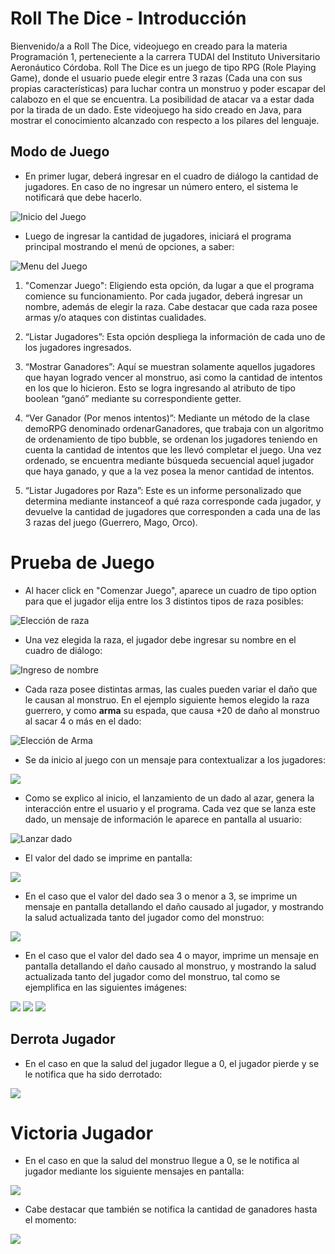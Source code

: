 # Roll The Dice - Introducción

Bienvenido/a a Roll The Dice, videojuego en creado para la materia Programación 1, perteneciente a la carrera TUDAI del Instituto Universitario Aeronáutico Córdoba. Roll The Dice es un juego de tipo RPG (Role Playing Game), donde el usuario puede elegir entre 3 razas (Cada una con sus propias características) para luchar contra un monstruo y poder escapar del calabozo en el que se encuentra. La posibilidad de atacar va a estar dada por la tirada de un dado. Este videojuego ha sido creado en Java, para mostrar el conocimiento alcanzado con respecto a los pilares del lenguaje. 

## Modo de Juego 

- En primer lugar, deberá ingresar en el cuadro de diálogo la cantidad de jugadores. En caso de no ingresar un número entero, el sistema le notificará que debe hacerlo.

<img src="src/ACTIVIDADPROMOCION_PROG1_BARELLAMARIANO/img_readme/rtd_1.png" alt="Inicio del Juego">

- Luego de ingresar la cantidad de jugadores, iniciará el programa principal mostrando el menú de opciones, a saber:

<img src="src/ACTIVIDADPROMOCION_PROG1_BARELLAMARIANO/img_readme/rtd_2.png" alt="Menu del Juego">

1. "Comenzar Juego": Eligiendo esta opción, da lugar a que el programa
comience su funcionamiento. Por cada jugador, deberá ingresar un nombre,
además de elegir la raza. Cabe destacar que cada raza posee armas y/o
ataques con distintas cualidades.

2. “Listar Jugadores”: Esta opción despliega la información de cada uno de los
jugadores ingresados.

3. “Mostrar Ganadores”: Aquí se muestran solamente aquellos jugadores que
hayan logrado vencer al monstruo, asi como la cantidad de intentos en los
que lo hicieron. Esto se logra ingresando al atributo de tipo boolean “ganó”
mediante su correspondiente getter.

4. “Ver Ganador (Por menos intentos)”: Mediante un método de la clase
demoRPG denominado ordenarGanadores, que trabaja con un algoritmo de
ordenamiento de tipo bubble, se ordenan los jugadores teniendo en cuenta
la cantidad de intentos que les llevó completar el juego. Una vez ordenado,
se encuentra mediante búsqueda secuencial aquel jugador que haya
ganado, y que a la vez posea la menor cantidad de intentos.

5. “Listar Jugadores por Raza”: Este es un informe personalizado que
determina mediante instanceof a qué raza corresponde cada jugador, y
devuelve la cantidad de jugadores que corresponden a cada una de las 3
razas del juego (Guerrero, Mago, Orco).

# Prueba de Juego

- Al hacer click en "Comenzar Juego", aparece un cuadro de tipo option para que el jugador elija entre los 3 distintos tipos de raza posibles: 

<img src="./src/ACTIVIDADPROMOCION_PROG1_BARELLAMARIANO/img_readme/rtd_3.png" alt="Elección de raza">

- Una vez elegida la raza, el jugador debe ingresar su nombre en el cuadro de diálogo: 

<img src="src/ACTIVIDADPROMOCION_PROG1_BARELLAMARIANO/img_readme/rtd_4.png" alt="Ingreso de nombre">

- Cada raza posee distintas armas, las cuales pueden variar el daño que le causan al monstruo. En el ejemplo siguiente hemos elegido la raza guerrero, y como **arma** su espada, que causa +20 de daño al monstruo al sacar 4 o más en el dado:

<img src="src/ACTIVIDADPROMOCION_PROG1_BARELLAMARIANO/img_readme/rtd_5.png" alt="Elección de Arma">

- Se da inicio al juego con un mensaje para contextualizar a los jugadores: 

<img src="src/ACTIVIDADPROMOCION_PROG1_BARELLAMARIANO/img_readme/rtd_6.png">

- Como se explico al inicio, el lanzamiento de un dado al azar, genera la interacción entre el usuario y el programa. Cada vez que se lanza este dado, un mensaje de información le aparece en pantalla al usuario: 

<img src="src/ACTIVIDADPROMOCION_PROG1_BARELLAMARIANO/img_readme/rtd_7.png" alt="Lanzar dado">

- El valor del dado se imprime en pantalla: 
  
<img src="src/ACTIVIDADPROMOCION_PROG1_BARELLAMARIANO/img_readme/rtd_dado3.png">

- En el caso que el valor del dado sea 3 o menor a 3, se imprime un mensaje en pantalla detallando el daño causado al jugador, y mostrando la salud actualizada tanto del jugador como del monstruo: 

<img src="src/ACTIVIDADPROMOCION_PROG1_BARELLAMARIANO/img_readme/rtd_dañojugador.png">

- En el caso que el valor del dado sea 4 o mayor, imprime un mensaje en pantalla detallando el daño causado al monstruo, y mostrando la salud actualizada tanto del jugador como del monstruo, tal como se ejemplifica en las siguientes imágenes: 
  
<img src="src/ACTIVIDADPROMOCION_PROG1_BARELLAMARIANO/img_readme/rtd_dañomonstruo.png">

<img src="src/ACTIVIDADPROMOCION_PROG1_BARELLAMARIANO/img_readme/rtd_dañomonstruo1.png">

<img src="src/ACTIVIDADPROMOCION_PROG1_BARELLAMARIANO/img_readme/rtd_dañomonstruo2.png">

## Derrota Jugador
- En el caso en que la salud del jugador llegue a 0, el jugador pierde y se le notifica que ha sido derrotado: 


<img src="src/ACTIVIDADPROMOCION_PROG1_BARELLAMARIANO/img_readme/rtd_derrotajugador.png">

# Victoria Jugador

- En el caso en que la salud del monstruo llegue a 0, se le notifica al jugador mediante los siguiente mensajes en pantalla: 

<img src="src/ACTIVIDADPROMOCION_PROG1_BARELLAMARIANO/img_readme/rtd_victoria.png">

- Cabe destacar que también se notifica la cantidad de ganadores hasta el momento: 

<img src="src/ACTIVIDADPROMOCION_PROG1_BARELLAMARIANO/img_readme/Screenshot_1.png">

